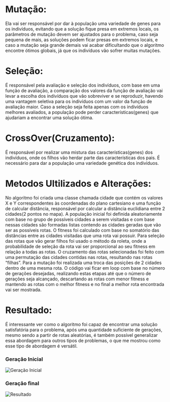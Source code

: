 # Mutação: 
Ela vai ser responsável por dar à população uma variedade de genes para os indivíduos, evitando que a solução fique presa em extremos locais, os parâmetros de mutação devem ser ajustados para o problema, caso seja pequena de mais, as soluções podem ficar presas em extremos locais, e caso a mutação seja grande demais vai acabar dificultando que o algoritmo encontre ótimos globais, já que os indivíduos vão sofrer muitas mutações.

# Seleção: 
É responsável pela avaliação e seleção dos indivíduos, com base em uma função de avaliação, a comparação dos valores da função de avaliação vai levar a escolha dos indivíduos que vão sobreviver e se reproduzir, havendo uma vantagem seletiva para os indivíduos com um valor da função de avaliação maior. Caso a seleção seja feita apenas com os indivíduos melhores avaliados, a população pode perder características(genes) que ajudariam a encontrar uma solução ótima.

# CrossOver(Cruzamento): 
É responsável por realizar uma mistura das características(genes) dos indivíduos, onde os filhos vão herdar parte das características dos pais. É necessário para dar a população uma variedade genética dos indivíduos.

# Metodos Ultilizados e Alterações:
No algoritmo foi criada uma classe chamada cidade que contém os valores X e Y correspondentes às coordenadas do plano cartesiano e uma função de calcular distância, responsável por calcular a distância euclidiana entre 2 cidades(2 pontos no mapa). A população inicial foi definida aleatoriamente com base no grupo de possíveis cidades a serem visitadas e com base nessas cidades são formadas listas contendo as cidades geradas que vão ser as possíveis rotas. O fitness foi calculado com base no somatório das distâncias entre as cidades visitadas que uma rota vai possuir. Para seleção das rotas que vão gerar filhos foi usado o método da roleta, onde a probabilidade de seleção da rota vai ser proporcional ao seu fitness em relação a todas as rotas. O cruzamento das rotas selecionadas foi feito com uma permutação das cidades contidas nas rotas, resultando nas rotas “filhas”. Para a mutação foi realizada uma troca das posições de 2 cidades dentro de uma mesma rota. O código vai ficar em loop com base no número de gerações desejadas, realizando estas etapas até que o número de gerações seja alcançado, descartando as rotas com menor fitness e mantendo as rotas com o melhor fitness e no final a melhor rota encontrada vai ser mostrada.

# Resultado:
É interessante ver como o algoritmo foi capaz de encontrar uma solução satisfatória para o problema, após uma quantidade suficiente de gerações, mesmo sendo a partir de rotas aleatórias, é também possível generalizar essa abordagem para outros tipos de problemas, o que me mostrou como esse tipo de abordagem é versátil.

### Geração Inicial
![Geração Inicial](https://user-images.githubusercontent.com/49374221/158063758-98d29e91-48d9-4266-9e76-1bdc8bb7afe9.png)

### Geração final
![Resultado](https://user-images.githubusercontent.com/49374221/158063797-77120499-9af9-4d62-9fb1-ff7982a0d39b.png)
